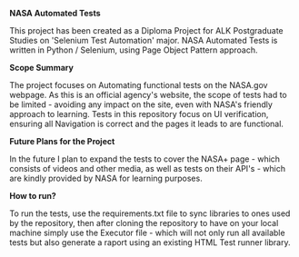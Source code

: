 **NASA Automated Tests**

This project has been created as a Diploma Project for ALK Postgraduate Studies on 'Selenium Test Automation' major. NASA Automated Tests is written in Python / Selenium, using Page Object Pattern approach.


**Scope Summary**

The project focuses on Automating functional tests on the NASA.gov webpage. As this is an official agency's website, the scope of tests had to be limited - avoiding any impact on the site, even with NASA's friendly approach to learning. 
Tests in this repository focus on UI verification, ensuring all Navigation is correct and the pages it leads to are functional.


**Future Plans for the Project**

In the future I plan to expand the tests to cover the NASA+ page - which consists of videos and other media, as well as tests on their API's - which are kindly provided by NASA for learning purposes.



**How to run?**

To run the tests, use the requirements.txt file to sync libraries to ones used by the repository, then after cloning the repository to have on your local machine simply use the Executor file - which will not only run all available tests but also generate a raport using an existing HTML Test runner library.
